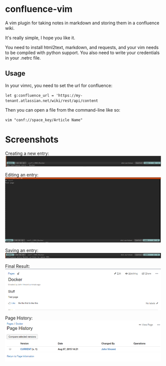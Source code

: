 # confluence-vim
A vim plugin for taking notes in markdown and storing them in a confluence wiki.

It's really simple, I hope you like it.

You need to install html2text, markdown, and requests, and your vim needs to
be compiled with python support. You also need to write your credentials in
your .netrc file.

## Usage

In your vimrc, you need to set the url for confluence:

`let g:confluence_url = 'https://my-tenant.atlassian.net/wiki/rest/api/content`

Then you can open a file from the command-line like so:

`vim "conf://space_key/Article Name"`

# Screenshots

Creating a new entry:
![New Entry](/images/new-entry.png?raw=true)

Editing an entry:
![Editing](/images/editing.png?raw=true)

Saving an entry:
![Saving](/images/saving.png?raw=true)

Final Result:
![Result](/images/final-result.png?raw=true)

Page History:
![Page History](/images/history.png?raw=true)
